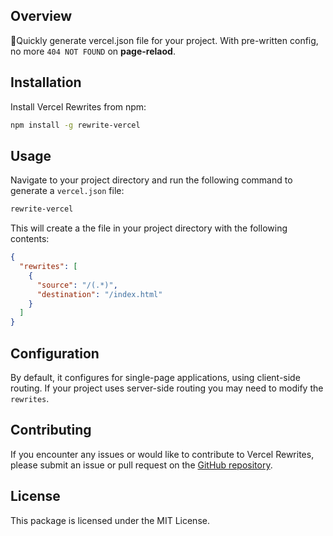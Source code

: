 ## Overview
🚀Quickly generate vercel.json file for your project. With pre-written config, no more `404 NOT FOUND` on **page-relaod**.

## Installation
Install Vercel Rewrites from npm:

```bash
npm install -g rewrite-vercel
```

## Usage
Navigate to your project directory and run the following command to generate a `vercel.json` file:

```bash
rewrite-vercel
```

This will create a the file in your project directory with the following contents:

```json
{
  "rewrites": [
    {
      "source": "/(.*)",
      "destination": "/index.html"
    }
  ]
}
```

## Configuration

By default, it configures for single-page applications, using client-side routing. If your project uses server-side routing you may need to modify the `rewrites`.

## Contributing

If you encounter any issues or would like to contribute to Vercel Rewrites, please submit an issue or pull request on the [GitHub repository](https://github.com/johurul-haque/vercel-config).

## License
This package is licensed under the MIT License.